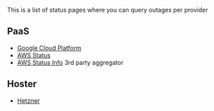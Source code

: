 This is a list of status pages where you can query outages per provider

## PaaS

- [Google Cloud Platform](https://status.cloud.google.com)
- [AWS Status](https://status.aws.amazon.com/)
- [AWS Status Info](https://aws-status.info/) 3rd party aggregator

## Hoster

- [Hetzner](https://www.hetzner-status.de/)

